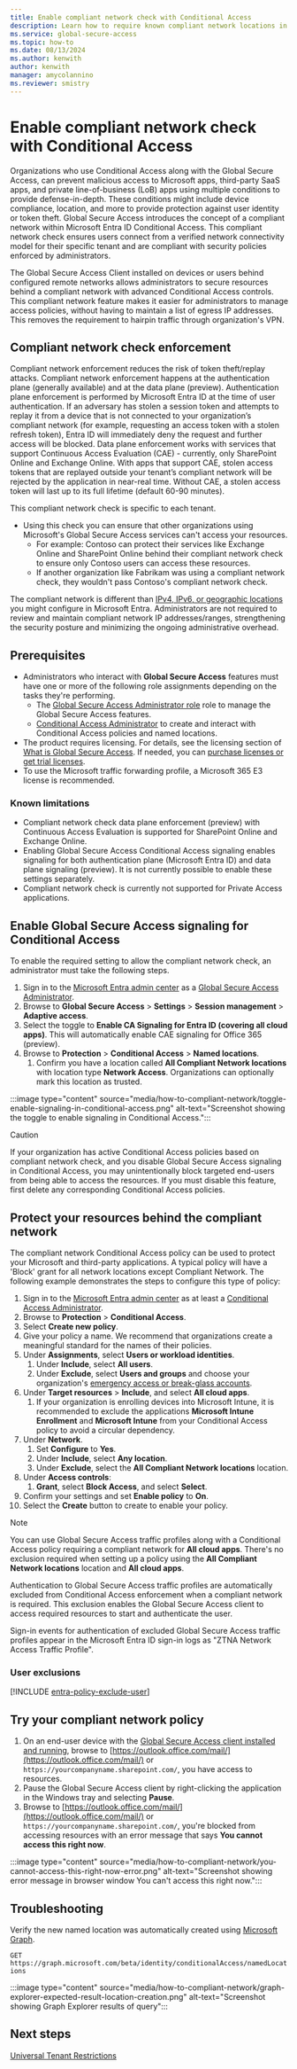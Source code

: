 ```yaml
---
title: Enable compliant network check with Conditional Access
description: Learn how to require known compliant network locations in order to connect to your secured resources with Conditional Access.
ms.service: global-secure-access
ms.topic: how-to
ms.date: 08/13/2024
ms.author: kenwith
author: kenwith
manager: amycolannino
ms.reviewer: smistry
---
```

# Enable compliant network check with Conditional Access

Organizations who use Conditional Access along with the Global Secure Access, can prevent malicious access to Microsoft apps, third-party SaaS apps, and private line-of-business (LoB) apps using multiple conditions to provide defense-in-depth. These conditions might include device compliance, location, and more to provide protection against user identity or token theft. Global Secure Access introduces the concept of a compliant network within Microsoft Entra ID Conditional Access. This compliant network check ensures users connect from a verified network connectivity model for their specific tenant and are compliant with security policies enforced by administrators.


The Global Secure Access Client installed on devices or users behind configured remote networks allows administrators to secure resources behind a compliant network with advanced Conditional Access controls. This compliant network feature makes it easier for administrators to manage access policies, without having to maintain a list of egress IP addresses. This removes the requirement to hairpin traffic through organization's VPN.

## Compliant network check enforcement
Compliant network enforcement reduces the risk of token theft/replay attacks. Compliant network enforcement happens at the authentication plane (generally available) and at the data plane (preview). Authentication plane enforcement is performed by Microsoft Entra ID at the time of user authentication. If an adversary has stolen a session token and attempts to replay it from a device that is not connected to your organization’s compliant network (for example, requesting an access token with a stolen refresh token), Entra ID will immediately deny the request and further access will be blocked. Data plane enforcement works with services that support Continuous Access Evaluation (CAE) - currently, only SharePoint Online and Exchange Online. With apps that support CAE, stolen access tokens that are replayed outside your tenant’s compliant network will be rejected by the application in near-real time. Without CAE, a stolen access token will last up to its full lifetime (default 60-90 minutes). 

This compliant network check is specific to each tenant.

- Using this check you can ensure that other organizations using Microsoft's Global Secure Access services can't access your resources.
  - For example: Contoso can protect their services like Exchange Online and SharePoint Online behind their compliant network check to ensure only Contoso users can access these resources.
  - If another organization like Fabrikam was using a compliant network check, they wouldn't pass Contoso's compliant network check.

The compliant network is different than [IPv4, IPv6, or geographic locations](../identity/conditional-access/concept-assignment-network.md) you might configure in Microsoft Entra. Administrators are not required to review and maintain compliant network IP addresses/ranges, strengthening the security posture and minimizing the ongoing administrative overhead. 

## Prerequisites

- Administrators who interact with **Global Secure Access** features must have one or more of the following role assignments depending on the tasks they're performing.
   - The [Global Secure Access Administrator role](/azure/active-directory/roles/permissions-reference) role to manage the Global Secure Access features.
   - [Conditional Access Administrator](../identity/role-based-access-control/permissions-reference.md#conditional-access-administrator) to create and interact with Conditional Access policies and named locations.
- The product requires licensing. For details, see the licensing section of [What is Global Secure Access](overview-what-is-global-secure-access.md). If needed, you can [purchase licenses or get trial licenses](https://aka.ms/azureadlicense).
- To use the Microsoft traffic forwarding profile, a Microsoft 365 E3 license is recommended.

### Known limitations

- Compliant network check data plane enforcement (preview) with Continuous Access Evaluation is supported for SharePoint Online and Exchange Online.
- Enabling Global Secure Access Conditional Access signaling enables signaling for both authentication plane (Microsoft Entra ID) and data plane signaling (preview). It is not currently possible to enable these settings separately.
- Compliant network check is currently not supported for Private Access applications.
 

## Enable Global Secure Access signaling for Conditional Access

To enable the required setting to allow the compliant network check, an administrator must take the following steps.

1. Sign in to the [Microsoft Entra admin center](https://entra.microsoft.com) as a [Global Secure Access Administrator](../identity/role-based-access-control/permissions-reference.md#global-secure-access-administrator).
1. Browse to **Global Secure Access** > **Settings** > **Session management** > **Adaptive access**.
1. Select the toggle to **Enable CA Signaling for Entra ID (covering all cloud apps)**. This will automatically enable CAE signaling for Office 365 (preview).
1. Browse to **Protection** > **Conditional Access** > **Named locations**.
   1. Confirm you have a location called **All Compliant Network locations** with location type **Network Access**. Organizations can optionally mark this location as trusted.

:::image type="content" source="media/how-to-compliant-network/toggle-enable-signaling-in-conditional-access.png" alt-text="Screenshot showing the toggle to enable signaling in Conditional Access.":::

> [!CAUTION]
> If your organization has active Conditional Access policies based on compliant network check, and you disable Global Secure Access signaling in Conditional Access, you may unintentionally block targeted end-users from being able to access the resources. If you must disable this feature, first delete any corresponding Conditional Access policies.

## Protect your resources behind the compliant network

The compliant network Conditional Access policy can be used to protect your Microsoft and third-party applications. A typical policy will have a 'Block' grant for all network locations except Compliant Network. The following example demonstrates the steps to configure this type of policy:

1. Sign in to the [Microsoft Entra admin center](https://entra.microsoft.com) as at least a [Conditional Access Administrator](../identity/role-based-access-control/permissions-reference.md#conditional-access-administrator).
1. Browse to **Protection** > **Conditional Access**.
1. Select **Create new policy**.
1. Give your policy a name. We recommend that organizations create a meaningful standard for the names of their policies.
1. Under **Assignments**, select **Users or workload identities**.
   1. Under **Include**, select **All users**.
   1. Under **Exclude**, select **Users and groups** and choose your organization's [emergency access or break-glass accounts](#user-exclusions).
1. Under **Target resources** > **Include**, and select **All cloud apps**.
   1. If your organization is enrolling devices into Microsoft Intune, it is recommended to exclude the applications **Microsoft Intune Enrollment** and **Microsoft Intune** from your Conditional Access policy to avoid a circular dependency.
1. Under **Network**.
   1. Set **Configure** to **Yes**.
   1. Under **Include**, select **Any location**.
   1. Under **Exclude**, select the **All Compliant Network locations** location.
1. Under **Access controls**:
   1. **Grant**, select **Block Access**, and select **Select**.
1. Confirm your settings and set **Enable policy** to **On**.
1. Select the **Create** button to create to enable your policy.

> [!NOTE]
> You can use Global Secure Access traffic profiles along with a Conditional Access policy requiring a compliant network for **All cloud apps**. There's no exclusion required when setting up a policy using the **All Compliant Network locations** location and **All cloud apps**.
> 
> Authentication to Global Secure Access traffic profiles are automatically excluded from Conditional Access enforcement when a compliant network is required. This exclusion enables the Global Secure Access client to access required resources to start and authenticate the user.
>
> Sign-in events for authentication of excluded Global Secure Access traffic profiles appear in the Microsoft Entra ID sign-in logs as "ZTNA Network Access Traffic Profile".

### User exclusions

[!INCLUDE [entra-policy-exclude-user](../includes/entra-policy-exclude-user.md)]

## Try your compliant network policy

1. On an end-user device with the [Global Secure Access client installed and running](how-to-install-windows-client.md), browse to [https://outlook.office.com/mail/](https://outlook.office.com/mail/) or `https://yourcompanyname.sharepoint.com/`, you have access to resources.
1. Pause the Global Secure Access client by right-clicking the application in the Windows tray and selecting **Pause**.
1. Browse to [https://outlook.office.com/mail/](https://outlook.office.com/mail/) or `https://yourcompanyname.sharepoint.com/`, you're blocked from accessing resources with an error message that says **You cannot access this right now**.

:::image type="content" source="media/how-to-compliant-network/you-cannot-access-this-right-now-error.png" alt-text="Screenshot showing error message in browser window You can't access this right now.":::

## Troubleshooting

Verify the new named location was automatically created using [Microsoft Graph](https://developer.microsoft.com/graph/graph-explorer).

`GET https://graph.microsoft.com/beta/identity/conditionalAccess/namedLocations`

:::image type="content" source="media/how-to-compliant-network/graph-explorer-expected-result-location-creation.png" alt-text="Screenshot showing Graph Explorer results of query":::



## Next steps

[Universal Tenant Restrictions](how-to-universal-tenant-restrictions.md)
